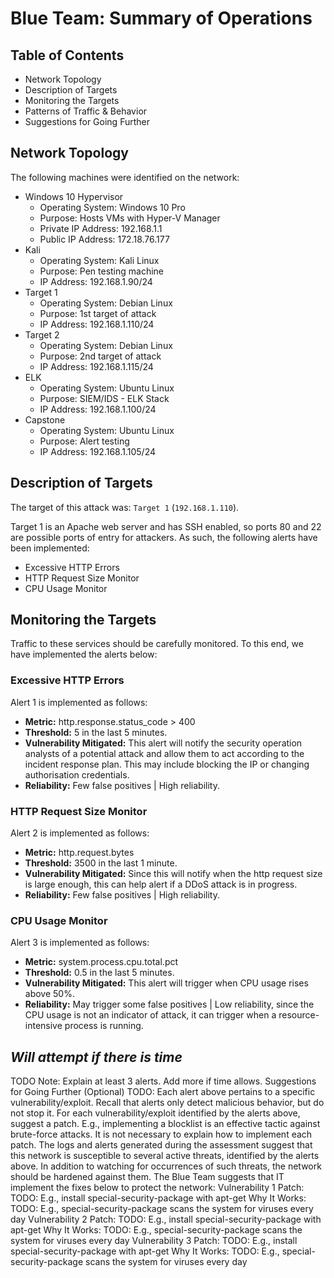 # Blue Team: Summary of Operations
## Table of Contents
- Network Topology
- Description of Targets
- Monitoring the Targets
- Patterns of Traffic & Behavior
- Suggestions for Going Further

## Network Topology
The following machines were identified on the network:

- Windows 10 Hypervisor
    - Operating System: Windows 10 Pro
    - Purpose: Hosts VMs with Hyper-V Manager
    - Private IP Address: 192.168.1.1
    - Public IP Address: 172.18.76.177
- Kali 
    - Operating System: Kali Linux
    - Purpose: Pen testing machine
    - IP Address: 192.168.1.90/24
- Target 1
    - Operating System: Debian Linux
    - Purpose: 1st target of attack
    - IP Address: 192.168.1.110/24
- Target 2
    - Operating System: Debian Linux
    - Purpose: 2nd target of attack
    - IP Address: 192.168.1.115/24
- ELK
    - Operating System: Ubuntu Linux
    - Purpose: SIEM/IDS - ELK Stack
    - IP Address: 192.168.1.100/24
- Capstone
    - Operating System: Ubuntu Linux
    - Purpose: Alert testing
    - IP Address: 192.168.1.105/24

## Description of Targets
The target of this attack was: `Target 1` (`192.168.1.110`).

Target 1 is an Apache web server and has SSH enabled, so ports 80 and 22 are possible ports of entry for attackers. As such, the following alerts have been implemented:

- Excessive HTTP Errors
- HTTP Request Size Monitor
- CPU Usage Monitor

## Monitoring the Targets
Traffic to these services should be carefully monitored. To this end, we have implemented the alerts below:

### Excessive HTTP Errors
Alert 1 is implemented as follows:

- **Metric:** http.response.status_code > 400
- **Threshold:** 5 in the last 5 minutes.
- **Vulnerability Mitigated:** This alert will notify the security operation analysts of a potential attack and allow them to act according to the incident response plan. This may include blocking the IP or changing authorisation credentials. 
- **Reliability:** Few false positives | High reliability.

### HTTP Request Size Monitor
Alert 2 is implemented as follows:

- **Metric:** http.request.bytes
- **Threshold:** 3500 in the last 1 minute.
- **Vulnerability Mitigated:** Since this will notify when the http request size is large enough, this can help alert if a DDoS attack is in progress.
- **Reliability:** Few false positives | High reliability.

### CPU Usage Monitor
Alert 3 is implemented as follows:

- **Metric:** system.process.cpu.total.pct
- **Threshold:** 0.5 in the last 5 minutes.
- **Vulnerability Mitigated:** This alert will trigger when CPU usage rises above 50%.
- **Reliability:** May trigger some false positives | Low reliability, since the CPU usage is not an indicator of attack, it can trigger when a resource-intensive process is running.




## *Will attempt if there is time*
TODO Note: Explain at least 3 alerts. Add more if time allows.
Suggestions for Going Further (Optional)
TODO:
Each alert above pertains to a specific vulnerability/exploit. Recall that alerts only detect malicious behavior, but do not stop it. For each vulnerability/exploit identified by the alerts above, suggest a patch. E.g., implementing a blocklist is an effective tactic against brute-force attacks. It is not necessary to explain how to implement each patch.
The logs and alerts generated during the assessment suggest that this network is susceptible to several active threats, identified by the alerts above. In addition to watching for occurrences of such threats, the network should be hardened against them. The Blue Team suggests that IT implement the fixes below to protect the network:
Vulnerability 1
Patch: TODO: E.g., install special-security-package with apt-get
Why It Works: TODO: E.g., special-security-package scans the system for viruses every day
Vulnerability 2
Patch: TODO: E.g., install special-security-package with apt-get
Why It Works: TODO: E.g., special-security-package scans the system for viruses every day
Vulnerability 3
Patch: TODO: E.g., install special-security-package with apt-get
Why It Works: TODO: E.g., special-security-package scans the system for viruses every day

